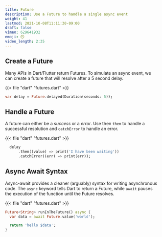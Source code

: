 ```yaml
---
title: Future
description: Use a Future to handle a single async event
weight: 41
lastmod: 2021-10-08T11:11:30-09:00
draft: false
vimeo: 629641932
emoji: ⏲️
video_length: 2:35
---
```


## Create a Future

Many APIs in Dart/Flutter return Futures. To simulate an async event, we can create a future that will resolve after a 5 second delay. 

{{< file "dart" "futures.dart" >}}
```dart
var delay = Future.delayed(Duration(seconds: 5));
```

## Handle a Future

A future can either be a *success* or a *error*. Use then `then` to handle a successful resolution and `catchError` to handle an error.

{{< file "dart" "futures.dart" >}}
```dart
  delay
      .then((value) => print('I have been waiting'))
      .catchError((err) => print(err));
```

## Async Await Syntax

Async-await provides a cleaner (arguably) syntax for writing asynchronous code. The `async` keyword tells Dart to return a Future, while `await` pauses the execution of the function until the Future resolves.

{{< file "dart" "futures.dart" >}}
```dart
Future<String> runInTheFuture() async {
  var data = await Future.value('world');

  return 'hello $data';
}
```